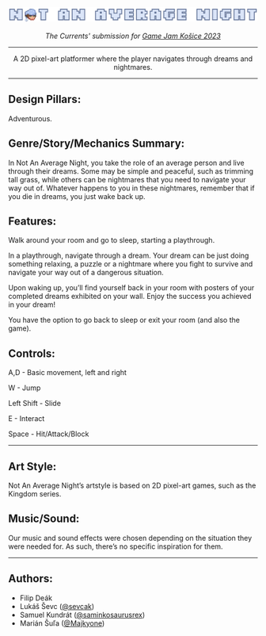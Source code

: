 <a align="center" href="https://sevcak.itch.io/not-an-average-night">
  <img alt="Not An Average Night" src="./Assets/Logo/Logo.png">
</a>
<div align="center">
  <br>
  <i>The Currents' submission for <a href="https://itch.io/jam/game-jam-kosice-2023">Game Jam Košice 2023</a></i>
</div>

---

<div align="center">
  A 2D pixel-art platformer where the player navigates through dreams and nightmares.
</div>

---

## Design Pillars:

Adventurous. 

## Genre/Story/Mechanics Summary:

In Not An Average Night, you take the role of an average person and live through their dreams. Some may be simple and peaceful, such as trimming tall grass, while others can be nightmares that you need to navigate your way out of. Whatever happens to you in these nightmares, remember that if you die in dreams, you just wake back up.



## Features: 

Walk around your room and go to sleep, starting a playthrough.

In a playthrough, navigate through a dream. Your dream can be just doing something relaxing, a puzzle or a nightmare where you fight to survive and navigate your way out of a dangerous situation.

Upon waking up, you’ll find yourself back in your room with posters of your completed dreams exhibited on your wall. Enjoy the success you achieved in your dream!

You have the option to go back to sleep or exit your room (and also the game).



## Controls: 

A,D - Basic movement, left and right

W - Jump

Left Shift - Slide

E - Interact

Space - Hit/Attack/Block

---

## Art Style:

Not An Average Night’s artstyle is based on 2D pixel-art games, such as the Kingdom series. 



## Music/Sound:

Our music and sound effects were chosen depending on the situation they were needed for. As such, there’s no specific inspiration for them.

---

## Authors:

- Filip Deák
- Lukáš Ševc ([@sevcak](https://github.com/sevcak))
- Samuel Kundrát ([@saminkosaurusrex](https://github.com/saminkosaurusrex))
- Marián Šuľa ([@Majkyone](https://github.com/Majkyone))

